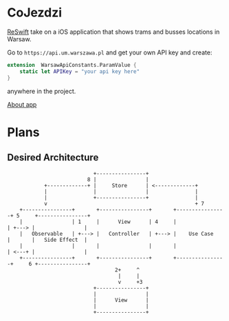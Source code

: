 # CoJezdzi
[ReSwift](https://github.com/ReSwift/ReSwift) take on a iOS application that shows trams and busses locations in Warsaw.

Go to `https://api.um.warszawa.pl` and get your own API key and create:

```swift
extension  WarsawApiConstants.ParamValue {
    static let APIKey = "your api key here"
}
```

anywhere in the project.

[About app](https://avantapp.wordpress.com/co-jezdzi/)

# Plans

## Desired Architecture

```
                            +----------------+
                          8 |                |
            +-------------+ |     Store      | <-------------+
            |               |                |               |
            |               +----------------+               |
            v                                                + 7
    +----------------+       +----------------+       +----------------+ 5     +----------------+
    |                | 1     |      View      | 4     |                | +---> |                |
    |   Observable   | +---> |   Controller   | +---> |    Use Case    |       |   Side Effect  |
    |                |       |                |       |                | <---+ |                |
    +----------------+       +----------------+       +----------------+     6 +----------------+
                                   2+     ^
                                    |     |
                                    v     +3
                            +----------------+
                            |                |
                            |      View      |
                            |                |
                            +----------------+
```